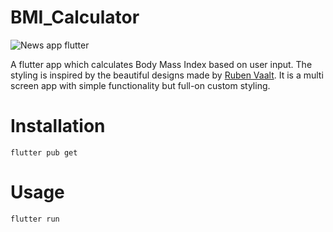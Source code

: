 

# BMI_Calculator


![News app flutter](https://github.com/Akshayjadhav-7/bmi_calculator/blob/master/images)



A flutter app which calculates Body Mass Index based on user input. The styling is inspired by the beautiful designs made by [Ruben Vaalt](https://dribbble.com/shots/4585382-Simple-BMI-Calculator). It is a multi screen app with simple functionality but full-on custom styling.

# Installation

```
flutter pub get
```
# Usage

```
flutter run
```
